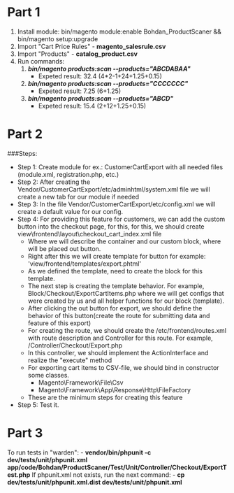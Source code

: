 Part 1
=============


1) Install module: bin/magento module:enable Bohdan_ProductScaner && bin/magento setup:upgrade
2) Import "Cart Price Rules" - **magento_salesrule.csv**
3) Import "Products" - **catalog_product.csv**
4) Run commands:
   1) ***bin/magento products:scan --products="ABCDABAA"***
        - Expeted result: 32.4 (4*2-1+24+1.25+0.15)
   2) ***bin/magento products:scan --products="CCCCCCC"***
       - Expeted result: 7.25 (6+1.25)
   3) ***bin/magento products:scan --products="ABCD"***
       - Expeted result: 15.4 (2+12+1.25+0.15)


Part 2
=============
###Steps:

- Step 1: Create module for ex.: CustomerCartExport with all needed files (module.xml, registration.php, etc.)
- Step 2: After creating the Vendor/CustomerCartExport/etc/adminhtml/system.xml file we will create a new tab for our module if needed
- Step 3: In the file Vendor/CustomerCartExport/etc/config.xml we will create a default value for our config.
- Step 4: For providing this feature for customers, we can add the custom button into the checkout page, for this, for this, we should create view\frontend\layout\checkout_cart_index.xml file
    - Where we will describe the container and our custom block, where will be placed out button.
    - Right after this we will create template for button for example: 'view/frontend/templates/export.phtml'
    - As we defined the template, need to create the block for this template.
    - The next step is creating the template behavior. For example, Block/Checkout/ExportCartItems.php where we will get configs that were created by us and all helper functions for our block (template).
    - After clicking the out button for export, we should define the behavior of this button(create the route for submitting data and feature of this export)
    - For creating the route, we should create the /etc/frontend/routes.xml with route description and Controller for this route. For example, /Controller/Checkout/Export.php
    - In this controller, we should implement the ActionInterface and realize the "execute" method
    - For exporting cart items to CSV-file, we should bind in constructor some classes.
        - Magento\Framework\File\Csv
        - Magento\Framework\App\Response\Http\FileFactory
    - These are the minimum steps for creating this feature
- Step 5: Test it.

Part 3
=============
To run tests in "warden":
    - **vendor/bin/phpunit -c dev/tests/unit/phpunit.xml app/code/Bohdan/ProductScaner/Test/Unit/Controller/Checkout/ExportTest.php**
If phpunit.xml not exists, run the next command:
    - **cp dev/tests/unit/phpunit.xml.dist dev/tests/unit/phpunit.xml**
